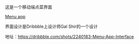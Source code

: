 
这是一个移动端点菜界面

<a href="https://hannah-water.github.io/Menu_app/menu_app/menu_app.html">Menu app</a>

界面设计是Dribbble上设计师Gal Shir的一个设计 

地址：https://dribbble.com/shots/2240183-Menu-App-Interface

